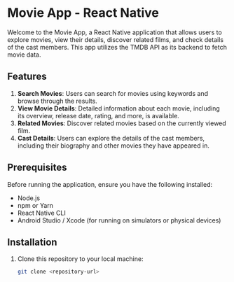 # Movie App - React Native

Welcome to the Movie App, a React Native application that allows users to explore movies, view their details, discover related films, and check details of the cast members. This app utilizes the TMDB API as its backend to fetch movie data.

## Features

1. **Search Movies**: Users can search for movies using keywords and browse through the results.
2. **View Movie Details**: Detailed information about each movie, including its overview, release date, rating, and more, is available.
3. **Related Movies**: Discover related movies based on the currently viewed film.
4. **Cast Details**: Users can explore the details of the cast members, including their biography and other movies they have appeared in.

## Prerequisites

Before running the application, ensure you have the following installed:

- Node.js
- npm or Yarn
- React Native CLI
- Android Studio / Xcode (for running on simulators or physical devices)

## Installation

1. Clone this repository to your local machine:

   ```bash
   git clone <repository-url>
